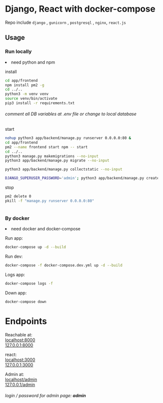 # Django, React with docker-compose

Repo include `django` , `gunicorn` , `postgresql` , `nginx`, `react.js`



## Usage

### Run locally

<li>need python and npm</li>

install
```bash
cd app/frontend
npm install pm2 -g
cd ../..
python3 -m venv venv
source venv/bin/activate
pip3 install -r requirements.txt
```
###### comment all DB variables at .env file or change to local database

start
```bash
nohup python3 app/backend/manage.py runserver 0.0.0.0:80 &
cd app/frontend
pm2 --name frontend start npm -- start
cd ../..
python3 manage.py makemigrations --no-input
python3 app/backend/manage.py migrate --no-input

python3 app/backend/manage.py collectstatic --no-input

DJANGO_SUPERUSER_PASSWORD='admin'; python3 app/backend/manage.py createsuperuser --username 'admin' --email 'admin@email.com' --noinput
```


stop
```bash
pm2 delete 0
pkill -f "manage.py runserver 0.0.0.0:80"
```

#

### By docker

<li>need docker and docker-compose</li>

Run app:
```bash
docker-compose up -d --build
```

Run dev:
```bash
docker-compose -f docker-compose.dev.yml up -d --build
```

Logs app:
```bash
docker-compose logs -f
```

Down app:
```bash
docker-compose down
```


# Endpoints

Reachable at:\
<a href="http://localhost:8000">localhost:8000</a>\
<a href="http://127.0.0.1:8000">127.0.0.1:8000</a>

react:\
<a href="http://localhost:3000">localhost:3000</a>\
<a href="http://127.0.0.1:3000">127.0.0.1:3000</a>

Admin at:\
<a href="http://localhost/admin">localhost/admin</a>\
<a href="http://127.0.0.1/admin">127.0.0.1/admin</a>

###### login / password for admin page: <strong> admin </strong>